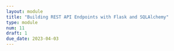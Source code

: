 ```yaml
---
layout: module
title: "Building REST API Endpoints with Flask and SQLAlchemy"
type: module
num: 11
draft: 1
due_date: 2023-04-03
---
```

